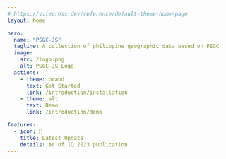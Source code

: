 ```yaml
---
# https://vitepress.dev/reference/default-theme-home-page
layout: home

hero:
  name: "PSGC-JS"
  tagline: A collection of philippine geographic data based on PSGC
  image:
    src: /logo.png
    alt: PSGC-JS Logo
  actions:
    - theme: brand
      text: Get Started
      link: /introduction/installation
    - theme: alt
      text: Demo
      link: /introduction/demo

features:
  - icon: 🚀
    title: Latest Update
    details: As of 1Q 2023 publication
---
```


